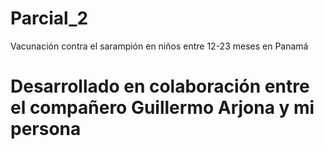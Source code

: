 # Parcial_2
Vacunación contra el sarampión en niños entre 12-23 meses en Panamá

# Desarrollado en colaboración entre el compañero Guillermo Arjona y mi persona
